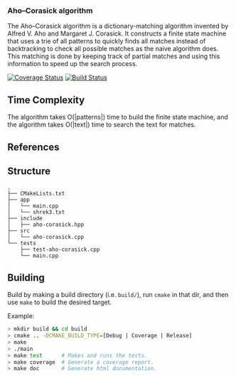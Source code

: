 ### Aho–Corasick algorithm

The Aho–Corasick algorithm is a dictionary-matching algorithm invented by Alfred V. Aho and Margaret J. Corasick. It constructs a finite state machine that uses a trie of all patterns to quickly finds all matches instead of backtracking to check all possible matches as the naive algorithm does. This matching is done by keeping track of partial matches and using this information to speed up the search process.

[![Coverage Status](https://coveralls.io/repos/github/qasimy123/aho-corasick/badge.svg?branch=master)](https://coveralls.io/github/qasimy123/aho-corasick?branch=master) [![Build Status](https://app.travis-ci.com/qasimy123/aho-corasick.svg?branch=master)](https://app.travis-ci.com/qasimy123/aho-corasick)

## Time Complexity

The algorithm takes O(|patterns|) time to build the finite state machine, and the algorithm takes O(|text|) time to search the text for matches.

## References

## Structure
``` text
.
├── CMakeLists.txt
├── app
│   └── main.cpp
│   └── shrek3.txt
├── include
│   ├── aho-corasick.hpp
├── src
│   └── aho-corasick.cpp
└── tests
    ├── test-aho-corasick.cpp
    └── main.cpp
```

## Building

Build by making a build directory (i.e. `build/`), run `cmake` in that dir, and then use `make` to build the desired target.

Example:

``` bash
> mkdir build && cd build
> cmake .. -DCMAKE_BUILD_TYPE=[Debug | Coverage | Release]
> make
> ./main
> make test      # Makes and runs the tests.
> make coverage  # Generate a coverage report.
> make doc       # Generate html documentation.
```
